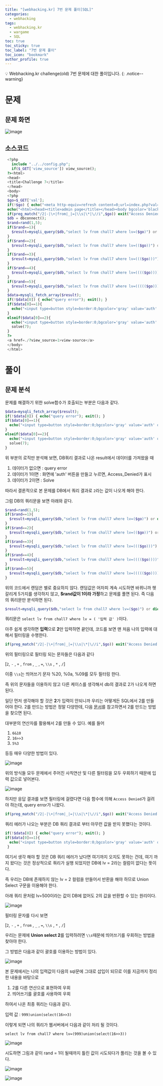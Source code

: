```yaml
---
title: "[webhacking.kr] 7번 문제 풀이[SQL]"
categories:
  - webhacking
tags:
  - webhacking.kr
  - wargame
  - SQL
toc: true
toc_sticky: true
toc_label: "7번 문제 풀이"
toc_icon: "bookmark"
author_profile: true
---
```


💡 Webhacking.kr challenge(old) 7번 문제에 대한 풀이입니다.
{: .notice--warning}

# 문제

## 문제 화면
![image](https://user-images.githubusercontent.com/33647663/149808614-5431b303-9015-4639-84a1-046ed8aa84ba.png)

## 소스코드
 ```php
  <?php
    include "../../config.php";
    if($_GET['view_source']) view_source();
  ?><html>
  <head>
  <title>Challenge 7</title>
  </head>
  <body>
  <?php
  $go=$_GET['val'];
  if(!$go) { echo("<meta http-equiv=refresh content=0;url=index.php?val=1>"); }
  echo("<html><head><title>admin page</title></head><body bgcolor='black'><font size=2 color=gray><b><h3>Admin page</h3></b><p>");
  if(preg_match("/2|-|\+|from|_|=|\\s|\*|\//i",$go)) exit("Access Denied!");
  $db = dbconnect();
  $rand=rand(1,5);
  if($rand==1){
    $result=mysqli_query($db,"select lv from chall7 where lv=($go)") or die("nice try!");
  }
  if($rand==2){
    $result=mysqli_query($db,"select lv from chall7 where lv=(($go))") or die("nice try!");
  }
  if($rand==3){
    $result=mysqli_query($db,"select lv from chall7 where lv=((($go)))") or die("nice try!");
  }
  if($rand==4){
    $result=mysqli_query($db,"select lv from chall7 where lv=(((($go))))") or die("nice try!");
  }
  if($rand==5){
    $result=mysqli_query($db,"select lv from chall7 where lv=((((($go)))))") or die("nice try!");
  }
  $data=mysqli_fetch_array($result);
  if(!$data[0]) { echo("query error"); exit(); }
  if($data[0]==1){
    echo("<input type=button style=border:0;bgcolor='gray' value='auth' onclick=\"alert('Access_Denied!')\"><p>");
  }
  elseif($data[0]==2){
    echo("<input type=button style=border:0;bgcolor='gray' value='auth' onclick=\"alert('Hello admin')\"><p>");
    solve(7);
  }
  ?>
  <a href=./?view_source=1>view-source</a>
  </body>
  </html>

 ```

# 풀이

## 문제 분석
  문제를 해결하기 위한 solve함수가 호출되는 부분은 다음과 같다.
  ```php
  $data=mysqli_fetch_array($result);
  if(!$data[0]) { echo("query error"); exit(); }
  if($data[0]==1){
    echo("<input type=button style=border:0;bgcolor='gray' value='auth' onclick=\"alert('Access_Denied!')\"><p>");
  }
  elseif($data[0]==2){
    echo("<input type=button style=border:0;bgcolor='gray' value='auth' onclick=\"alert('Hello admin')\"><p>");
    solve(7);
  }
  ```

  위 부분의 로직만 분석해 보면, DB쿼리 결과로 나온 result에서 데이터를 가져왔을 때
  1. 데이터가 없으면 : query error
  2. 데이터가 1이면 : 화면에 'auth' 버튼을 만들고 누르면, Access_Denied가 표시
  3. 데이터가 2이면 : Solve


  따라서 결론적으로 본 문제를 DB에서 쿼리 결과로 ```2```라는 값이 나오게 해야 한다.

  그럼 DB의 쿼리문을 보면 아래와 같다.

  ```php
  $rand=rand(1,5);
  if($rand==1){
    $result=mysqli_query($db,"select lv from chall7 where lv=($go)") or die("nice try!");
  }
  if($rand==2){
    $result=mysqli_query($db,"select lv from chall7 where lv=(($go))") or die("nice try!");
  }
  if($rand==3){
    $result=mysqli_query($db,"select lv from chall7 where lv=((($go)))") or die("nice try!");
  }
  if($rand==4){
    $result=mysqli_query($db,"select lv from chall7 where lv=(((($go))))") or die("nice try!");
  }
  if($rand==5){
    $result=mysqli_query($db,"select lv from chall7 where lv=((((($go)))))") or die("nice try!");
  }
  ```
  위의 코드에서 랜덤은 별로 중요하지 않다. 랜덤값은 어차피 계속 시도하면 바뀌니까 헷갈리게 5가지를 생각하지 않고, **$rand값이 1이라 가정**하고 문제를 풀면 된다. 즉 다음의 쿼리문만 분석하면 된다.

  ```php
  $result=mysqli_query($db,"select lv from chall7 where lv=($go)") or die("nice try!");
  ```

  쿼리문은 ```select lv from chall7 where lv = ( '입력 값' )```이다. 

  아주 쉽게 생각하면 **입력**으로 **2**만 입력하면 끝인데, 코드를 보면 맨 처음 나의 입력에 대해서 필터링을 수행한다.


  ```php
  if(preg_match("/2|-|\+|from|_|=|\\s|\*|\//i",$go)) exit("Access Denied!");
  ```

  위의 필터링으로 필터링 되는 문자들은 다음과 같다

  [```2```,  ```-``` , ```+``` , ```from``` , ```_``` , ```=```, ```\\s``` , ```*``` , ```/```] 
  
  이중 ```\\s```는 띄어쓰기 문자 %20, %0a, %09를 모두 필터링 한다.

  즉 위의 문자들을 이용하지 않고 다른 케이스를 생각해서 db의 결과로 2가 나오게 하면 된다.

  일단 먼저 생각해야 할 것은 **2**가 입력이 안되니까 우리는 어떻게든 SQL에서 2를 만들어야 한다. 2를 만드는 방법은 정말 다양한데, 다음 [문서](https://dev.mysql.com/doc/refman/8.0/en/built-in-function-reference.html)를 참고하면서 2를 만드는 방법을 찾으면 된다.

  대부분의 연산자를 활용해서 2를 만들 수 있다. 예를 들어
  1.  ```6&10```
  2.  ```16>>3```
  3.  ```5%3``` 
  
  등등 매우 다양한 방법이 있다.

  ![image](https://user-images.githubusercontent.com/33647663/149812309-8fb3df36-6670-4372-9865-f14aff488886.png)

  위의 방식들 모두 문제에서 주어진 사칙연산 및 다른 필터링을 모두 우회하기 때문에 입력 값으로 넣어본다.
  
   ![image](https://user-images.githubusercontent.com/33647663/149812667-53fcc91b-6a63-4fca-8137-bdb66b3b4ea2.png)

   하지만 응답 결과를 보면 필터링에 걸렸다면 다음 함수에 의해 ```Access Denied```가 걸려야 하는데, query error가 나왔다. 

   ```php
   if(preg_match("/2|-|\+|from|_|=|\\s|\*|\//i",$go)) exit("Access Denied!");
   ```
   

   쿼리 에러가 나오는 부분은 DB 쿼리 결과로 부터 아무런 값을 받지 못했다는 것이다. 
  ```php
  if(!$data[0]) { echo("query error"); exit(); }
  if($data[0]==1){
    echo("<input type=button style=border:0;bgcolor='gray' value='auth' onclick=\"alert('Access_Denied!')\"><p>");
   }
  ```

  여기서 생각 해야 할 것은 DB 쿼리 에러가 났다면 여기까지 오지도 못하는 건데, 여기 까지 왔다는 것은 정상적으로 쿼리가 실행 되었지만 DB에 lv = 2라는 컬럼이 없다는 뜻이다.

  즉 우리는 DB에 존재하지 않는 lv = 2 컬럼을 만들어서 반환을 해야 하므로 Union Select 구문을 이용해야 한다.
  
  아래 쿼리 문처럼 lv=500이라는 값이 DB에 없어도 2의 값을 반환할 수 있는 원리이다.

  ![image](https://user-images.githubusercontent.com/33647663/149813559-d4e0e174-ddfa-45f7-b459-dc5911f1c899.png)

  필터링 문자를 다시 보면

  [```2```,  ```-``` , ```+``` , ```from``` , ```_``` , ```=```, ```\\s``` , ```*``` , ```/```] 

  우리는 문제에 **Union select 2**를 입력하려면 ```\\s```때문에 띄어쓰기를 우회하는 방법을 찾아야 한다. 

  그 방법은 다음과 같이 괄호를 이용하는 방법이 있다.

  ![image](https://user-images.githubusercontent.com/33647663/149814231-dea3c75d-0d04-4081-9aa4-568adb50128a.png)

  본 문제에서는 나의 입력값이 다음의 sql문에 그대로 삽입이 되므로 이를 지금까지 정리한 내용을 바탕으로 
  1. 2를 다른 연산으로 표현하여 우회 
  2. 띄어쓰기를 괄호를 사용하여 우회

  하여서 나온 최종 쿼리는 다음과 같다.

  입력 값 : ```999)union(select(16>>3)```

  이렇게 되면 나의 쿼리가 웹서버에서 다음과 같이 처리 될 것이다.

  ```select lv from chall7 where lv=(999)union(select(16>>3))```

 ![image](https://user-images.githubusercontent.com/33647663/149814989-2dfb6017-df23-40a6-8546-4e3cf30ea013.png)

 시도하면 그림과 같이 rand = 1이 될때까지 틀린 값이 시도되다가 풀리는 것을 볼 수 있다.

 ![image](https://user-images.githubusercontent.com/33647663/149815187-48b06321-a39a-448b-b727-1784597f3f58.png)

 ![image](https://user-images.githubusercontent.com/33647663/149815433-b44317c3-aeea-4fd9-8ff7-0206c535e8a5.png)

 

   

  

 
  
